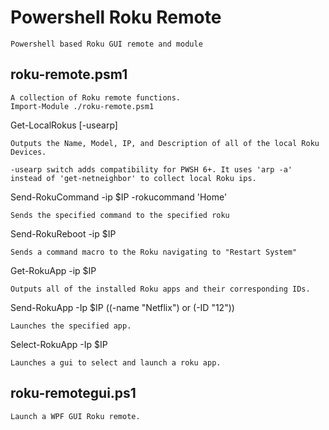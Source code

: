 Powershell Roku Remote
======================

	Powershell based Roku GUI remote and module

roku-remote.psm1 
------------------

	A collection of Roku remote functions.
	Import-Module ./roku-remote.psm1

Get-LocalRokus [-usearp]
	
	Outputs the Name, Model, IP, and Description of all of the local Roku Devices.
	
	-usearp switch adds compatibility for PWSH 6+. It uses 'arp -a' instead of 'get-netneighbor' to collect local Roku ips. 

Send-RokuCommand -ip $IP -rokucommand 'Home'
    
	Sends the specified command to the specified roku

Send-RokuReboot -ip $IP
    
	Sends a command macro to the Roku navigating to "Restart System"

Get-RokuApp -ip $IP 
    
	Outputs all of the installed Roku apps and their corresponding IDs.

Send-RokuApp -Ip $IP ((-name "Netflix") or (-ID "12"))
    
	Launches the specified app.

Select-RokuApp -Ip $IP
    
	Launches a gui to select and launch a roku app.
	

roku-remotegui.ps1
------------------
	Launch a WPF GUI Roku remote.

